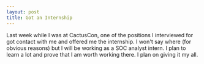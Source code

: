 ```yaml
---
layout: post
title: Got an Internship
---
```


Last week while I was at CactusCon, one of the positions I interviewed for got contact with me and offered me the internship. I won't say where (for obvious reasons) but I will be working as a SOC analyst intern. I plan to learn a lot and prove that I am worth working there. I plan on giving it my all.
